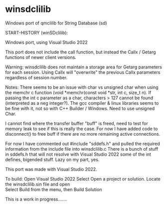 # winsdclilib
 Windows port of qmclilib for String Database (sd)
  
  START-HISTORY (winSDclilib):
  
  Windows port, using Visual Studio 2022
  
  This port does not include the call function, but instead the Callx / Getarg functions of newer client versions.
  
  Warning: winsdclilib does not maintain a storage area for Getarg parameters for each session. Using Callx will "overwrite" the previous Callx
   parameters regardless of session number.
  
  Notes: There seems to be an issue with char vs unsigned char when using the memchr c function (void *memchr(const void *str, int c, size_t n).
  If passing the int c parameter as a char, characters > 127 cannot be found (interpreted as a neg integer?).
  The gcc compiler & linux libraries seems to be fine with it, not so with C++ Builder / Windows. Need to use unsigned Char.
	  
  I cannot find where the transfer buffer "buff" is freed, need to test for memory leak to see if this is really the case.
  For now I have added code to disconnect() to free buff if there are no more remaining active connections.
  
  For now I have commented out #include "sddefs.h" and pulled the required information from the include file into winsdclilib.c
  There is a bunch of stuff in sddefs.h that will not resolve with Visual Studio 2022 some of the int defines, bigended stuff. Lazy on my part, yes.
  
  This port was made with Visual Studio 2022.

  To build:
  Open Visual Studio 2022
  Select Open a project or solution.
  Locate the winsdclilib.sin file and open  
  Select Build from the menu, then Build Solution 
  
  This is a work in progress.......
